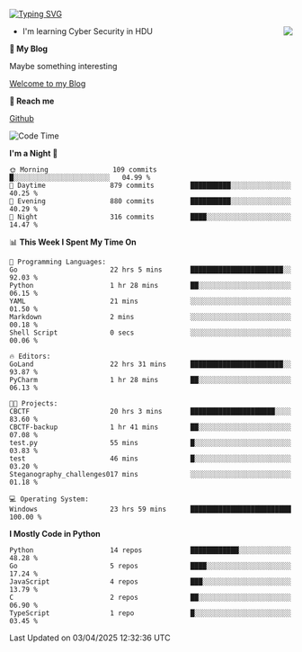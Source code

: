 [![Typing SVG](https://readme-typing-svg.herokuapp.com?font=Fira+Code&pause=1000&random=false&width=450&height=60&lines=Hello+%F0%9F%91%8B%F0%9F%8F%BB;I'm+JBNRZ)](https://git.io/typing-svg)

<a href="#">
  <img align="right" src="https://github-readme-stats.vercel.app/api?username=JBNRZ&show_icons=true&bg_color=15,f2f7fd,E0EAFC" />
</a>

- I'm learning Cyber Security in HDU

 **🌱 My Blog**

Maybe something interesting

[Welcome to my Blog](https://jbnrz.com.cn/)

 **💬 Reach me** 

[Github](https://github.com/JBNRZ)


<!--START_SECTION:waka-->
![Code Time](http://img.shields.io/badge/Code%20Time-1%2C103%20hrs%2059%20mins-blue)

**I'm a Night 🦉** 

```text
🌞 Morning                109 commits         █░░░░░░░░░░░░░░░░░░░░░░░░   04.99 % 
🌆 Daytime                879 commits         ██████████░░░░░░░░░░░░░░░   40.25 % 
🌃 Evening                880 commits         ██████████░░░░░░░░░░░░░░░   40.29 % 
🌙 Night                  316 commits         ████░░░░░░░░░░░░░░░░░░░░░   14.47 % 
```


📊 **This Week I Spent My Time On** 

```text
💬 Programming Languages: 
Go                       22 hrs 5 mins       ███████████████████████░░   92.03 % 
Python                   1 hr 28 mins        ██░░░░░░░░░░░░░░░░░░░░░░░   06.15 % 
YAML                     21 mins             ░░░░░░░░░░░░░░░░░░░░░░░░░   01.50 % 
Markdown                 2 mins              ░░░░░░░░░░░░░░░░░░░░░░░░░   00.18 % 
Shell Script             0 secs              ░░░░░░░░░░░░░░░░░░░░░░░░░   00.06 % 

🔥 Editors: 
GoLand                   22 hrs 31 mins      ███████████████████████░░   93.87 % 
PyCharm                  1 hr 28 mins        ██░░░░░░░░░░░░░░░░░░░░░░░   06.13 % 

🐱‍💻 Projects: 
CBCTF                    20 hrs 3 mins       █████████████████████░░░░   83.60 % 
CBCTF-backup             1 hr 41 mins        ██░░░░░░░░░░░░░░░░░░░░░░░   07.08 % 
test.py                  55 mins             █░░░░░░░░░░░░░░░░░░░░░░░░   03.83 % 
test                     46 mins             █░░░░░░░░░░░░░░░░░░░░░░░░   03.20 % 
Steganography_challenges017 mins             ░░░░░░░░░░░░░░░░░░░░░░░░░   01.18 % 

💻 Operating System: 
Windows                  23 hrs 59 mins      █████████████████████████   100.00 % 
```

**I Mostly Code in Python** 

```text
Python                   14 repos            ████████████░░░░░░░░░░░░░   48.28 % 
Go                       5 repos             ████░░░░░░░░░░░░░░░░░░░░░   17.24 % 
JavaScript               4 repos             ███░░░░░░░░░░░░░░░░░░░░░░   13.79 % 
C                        2 repos             ██░░░░░░░░░░░░░░░░░░░░░░░   06.90 % 
TypeScript               1 repo              █░░░░░░░░░░░░░░░░░░░░░░░░   03.45 % 
```




 Last Updated on 03/04/2025 12:32:36 UTC
<!--END_SECTION:waka-->
